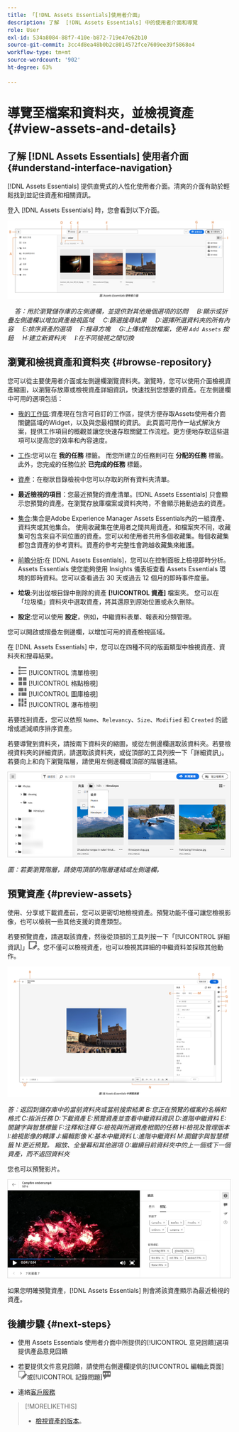 ```yaml
---
title: 「[!DNL Assets Essentials]使用者介面」
description: 了解  [!DNL Assets Essentials] 中的使用者介面和導覽
role: User
exl-id: 534a8084-88f7-410e-b872-719e47e62b10
source-git-commit: 3cc4d8ea48b0b2c8014572fce7609ee39f5868e4
workflow-type: tm+mt
source-wordcount: '902'
ht-degree: 63%

---
```


# 導覽至檔案和資料夾，並檢視資產 {#view-assets-and-details}

<!-- TBD: Give screenshots of all views with many assets. Zoom out to showcase how the thumbnails/tiles flow on the UI in different views. -->

<!-- TBD: The options in left sidebar may change. Shared with me and Shared by me are missing for now. Update this section as UI is updated. -->

## 了解 [!DNL Assets Essentials] 使用者介面 {#understand-interface-navigation}

[!DNL Assets Essentials] 提供直覺式的人性化使用者介面。清爽的介面有助於輕鬆找到並記住資產和相關資訊。

登入 [!DNL Assets Essentials] 時，您會看到以下介面。

![[!DNL Assets Essentials] 使用者介面](assets/essentials-interface.png)

    *答：用於瀏覽儲存庫的左側邊欄，並提供對其他幾個選項的訪問*
    *B:顯示或折疊左側邊欄以增加資產檢視區域*
    *C:篩選搜尋結果*
    *D:選擇所選資料夾的所有內容*
    *E:排序資產的選項*
    *F:搜尋方塊*
    *G:上傳或拖放檔案，使用 `Add Assets` 按鈕*
    *H:建立新資料夾*
    *I:在不同檢視之間切換*

<!-- TBD: Need an embedded video here with narration. It has to be hosted on MPC to be embeddable. -->

## 瀏覽和檢視資產和資料夾 {#browse-repository}

您可以從主要使用者介面或左側邊欄瀏覽資料夾。瀏覽時，您可以使用介面檢視資產縮圖，以瀏覽存放庫或檢視資產詳細資訊，快速找到您想要的資產。在左側邊欄中可用的選項包括：

* [我的工作區](https://experienceleague.adobe.com/docs/experience-manager-assets-essentials/help/my-workspace.html?lang=en):資產現在包含可自訂的工作區，提供方便存取Assets使用者介面關鍵區域的Widget，以及與您最相關的資訊。 此頁面可用作一站式解決方案，提供工作項目的概觀並讓您快速存取關鍵工作流程。更方便地存取這些選項可以提高您的效率和內容速度。
* [工作](https://experienceleague.adobe.com/docs/experience-manager-assets-essentials/help/my-workspace.html?lang=en):您可以在 **我的任務** 標籤。 而您所建立的任務則可在 **分配的任務** 標籤。 此外，您完成的任務位於 **已完成的任務** 標籤。
* [資產](https://experienceleague.adobe.com/docs/experience-manager-assets-essentials/help/manage-organize.html?lang=en)：在樹狀目錄檢視中您可以存取的所有資料夾清單。
* **最近檢視的項目**：您最近預覽的資產清單。[!DNL Assets Essentials] 只會顯示您預覽的資產。在瀏覽存放庫檔案或資料夾時，不會顯示捲動過去的資產。
* [集合](https://experienceleague.adobe.com/docs/experience-manager-assets-essentials/help/manage-collections.html?lang=zh-Hant):集合是Adobe Experience Manager Assets Essentials內的一組資產、資料夾或其他集合。 使用收藏集在使用者之間共用資產。和檔案夾不同，收藏集可包含來自不同位置的資產。您可以和使用者共用多個收藏集。每個收藏集都包含資產的參考資料。資產的參考完整性會跨越收藏集來維護。

* [前瞻分析](https://experienceleague.adobe.com/docs/experience-manager-assets-essentials/help/manage-reports.html?lang=en#view-live-statistics):在 [!DNL Assets Essentials]，您可以在控制面板上檢視即時分析。 Assets Essentials 使您能夠使用 Insights 儀表板查看 Assets Essentials 環境的即時資料。您可以查看過去 30 天或過去 12 個月的即時事件度量。
* **垃圾**:列出從根目錄中刪除的資產 **[!UICONTROL 資產]** 檔案夾。 您可以在「垃圾桶」資料夾中選取資產，將其還原到原始位置或永久刪除。
* **設定**:您可以使用 **設定**，例如，中繼資料表單、報表和分類管理。

<!-- TBD: Not sure if we want to publish these right now. CC Libs are beta as per Greg.
* **Libraries**: Access to [!DNL Adobe Creative Cloud Team] (CCT) Libraries view. This view is visible only if the user is entitled to CCT Libraries.
-->

<!-- TBD: My Work Space shows task inbox and it is not visible on AEM Cloud Demos as of now. It is the source of truth server hence not documenting My Work Space option for now.
-->

您可以開啟或摺疊左側邊欄，以增加可用的資產檢視區域。

在 [!DNL Assets Essentials] 中，您可以在四種不同的版面類型中檢視資產、資料夾和搜尋結果。

* ![清單檢視圖示](assets/do-not-localize/list-view.png) [!UICONTROL 清單檢視]
* ![格點檢視圖示](assets/do-not-localize/grid-view.png) [!UICONTROL 格點檢視]
* ![圖庫檢視圖示](assets/do-not-localize/gallery-view.png) [!UICONTROL 圖庫檢視]
* ![瀑布檢視圖示](assets/do-not-localize/waterfall-view.png) [!UICONTROL 瀑布檢視]

若要找到資產，您可以依照 `Name`、`Relevancy`、`Size`、`Modified` 和 `Created` 的遞增或遞減順序排序資產。

若要導覽到資料夾，請按兩下資料夾的縮圖，或從左側邊欄選取該資料夾。若要檢視資料夾的詳細資訊，請選取該資料夾，或從頂部的工具列按一下「詳細資訊」。若要向上和向下瀏覽階層，請使用左側邊欄或頂部的階層連結。

![瀏覽資料夾](assets/browsing-folders.png)

*圖：若要瀏覽階層，請使用頂部的階層連結或左側邊欄。*

## 預覽資產 {#preview-assets}

使用、分享或下載資產前，您可以更密切地檢視資產。預覽功能不僅可讓您檢視影像，也可以檢視一些其他支援的資產類型。

若要預覽資產，請選取該資產，然後從頂部的工具列按一下「[!UICONTROL 詳細資訊]」![詳細資訊圖示](assets/do-not-localize/edit-in-icon.png)。您不僅可以檢視資產，也可以檢視其詳細的中繼資料並採取其他動作。

![預覽資產](assets/preview-asset-2.png)

*答：返回到儲存庫中的當前資料夾或當前搜索結果*
*B:您正在預覽的檔案的名稱和格式*
*C:指派任務*
*D:下載資產*
*E:預覽資產並查看中繼資料資訊*
*D:進階中繼資料*
*E:關鍵字與智慧標籤*
*F:注釋和注釋*
*G:檢視與所選資產相關的任務*
*H:檢視及管理版本*
*I:檢視影像的轉譯*
*J:編輯影像*
*K:基本中繼資料*
*L:進階中繼資料*
*M:關鍵字與智慧標籤*
*N:更近預覽。 縮放、全螢幕和其他選項*
*O:繼續目前資料夾中的上一個或下一個資產，而不返回資料夾*

您也可以預覽影片。

![影片預覽](/help/assets/preview-video.png)

如果您明確預覽資產，[!DNL Assets Essentials] 則會將該資產顯示為最近檢視的資產。

<!-- TBD: Describe the options.

Explicitly previewed assets are displayed as recently viewed assets. Give screenshot of this.
Other use cases after previewing.
-->

## 後續步驟 {#next-steps}

* 使用 Assets Essentials 使用者介面中所提供的[!UICONTROL 意見回饋]選項提供產品意見回饋

* 若要提供文件意見回饋，請使用右側邊欄提供的[!UICONTROL 編輯此頁面]![來編輯頁面](assets/do-not-localize/edit-page.png)或[!UICONTROL 記錄問題]![來建立 GitHub 問題](assets/do-not-localize/github-issue.png)

* 連絡[客戶服務](https://experienceleague.adobe.com/?support-solution=General#support)

>[!MORELIKETHIS]
>
>* [檢視資產的版本](/help/manage-organize.md#view-versions)。

